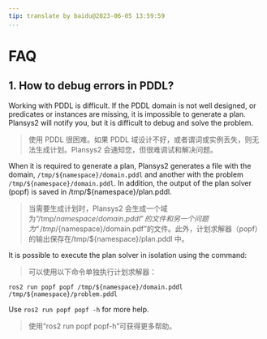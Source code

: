 ```yaml
---
tip: translate by baidu@2023-06-05 13:59:59
...
```


# FAQ

## 1. How to debug errors in PDDL?

Working with PDDL is difficult. If the PDDL domain is not well designed, or predicates or instances are missing, it is impossible to generate a plan. Plansys2 will notify you, but it is difficult to debug and solve the problem.

> 使用 PDDL 很困难。如果 PDDL 域设计不好，或者谓词或实例丢失，则无法生成计划。Plansys2 会通知您，但很难调试和解决问题。

When it is required to generate a plan, Plansys2 generates a file with the domain, `/tmp/${namespace}/domain.pddl` and another with the problem `/tmp/${namespace}/domain.pddl`. In addition, the output of the plan solver (popf) is saved in /tmp/${namespace}/plan.pddl.

> 当需要生成计划时，Plansys2 会生成一个域为“/tmp/${namespace}/domain.pddl”的文件和另一个问题为“/tmp/${namespace}/domain.pdf”的文件。此外，计划求解器（popf）的输出保存在/tmp/${namespace}/plan.pddl 中。

It is possible to execute the plan solver in isolation using the command:

> 可以使用以下命令单独执行计划求解器：

```shell
ros2 run popf popf /tmp/${namespace}/domain.pddl /tmp/${namespace}/problem.pddl
```

Use `ros2 run popf popf -h` for more help.

> 使用“ros2 run popf popf-h”可获得更多帮助。

